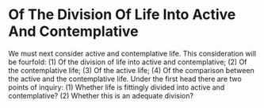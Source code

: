 # Of The Division Of Life Into Active And Contemplative

We must next consider active and contemplative life. This consideration will be fourfold: (1) Of the division of life into active and contemplative; (2) Of the contemplative life; (3) Of the active life; (4) Of the comparison between the active and the contemplative life.  Under the first head there are two points of inquiry:
(1) Whether life is fittingly divided into active and contemplative?
(2) Whether this is an adequate division?